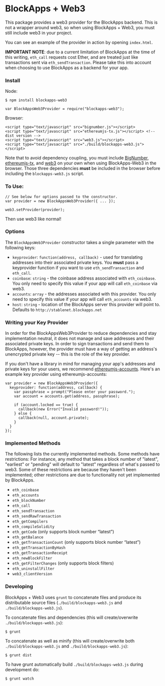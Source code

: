 # BlockApps + Web3

This package provides a web3 provider for the BlockApps backend. This is not a wrapper around web3, so when using BlockApps + Web3, you must still include web3 in your project.

You can see an example of the provider in action by opening `index.html`.

**IMPORTANT NOTE**: due to a current limitation of BlockApps at the time of this writing, `eth_call` requests cost Ether, and are treated just like transactions sent via `eth_sendTransaction`. Please take this into account when choosing to use BlockApps as a backend for your app.

### Install

Node:

```
$ npm install blockapps-web3
```

```
var BlockAppsWeb3Provider = require("blockapps-web3");
```

Browser:

```
<script type="text/javascript" src="bignumber.js"></script>
<script type="text/javascript" src="ethereumjs-tx.js"></script> <!-- dist version -->
<script type="text/javascript" src="web3.js"></script>
<script type="text/javsacript" src="./build/blockapps-web3.js"></script>
```

Note that to avoid dependency coupling, you must include [BigNumber](https://github.com/MikeMcl/bignumber.js/), [ethereumjs-tx](https://github.com/ethereum/ethereumjs-tx), and [web3](https://github.com/ethereum/web3.js) on your own when using BlockApps-Web3 in the browser. Those three dependencies **must** be included in the browser before including the `blockapps-web3.js` script.

### To Use:

```
// See below for options passed to the constructor.
var provider = new BlockAppsWeb3Provider({ ... });

web3.setProvider(provider);
```

Then use web3 like normal!

### Options

The `BlockAppsWeb3Provider` constructor takes a single parameter with the following keys:

* `keyprovider`: `function(address, callback)` - used for translating addresses into their associated private keys. You **must** pass a keyprovider function if you want to use `eth_sendTransaction` and `eth_call`.
* `coinbase`: `string` - the coinbase address associated with `eth_coinbase`. You only need to specify this value if your app will call `eth_coinbase` via web3.
* `accounts`: `array` - the addresses associated with this provider. You only need to specify this value if your app will call `eth_accounts` via web3.
* `host`: `string` - location of the BlockApps server this provider will point to. Defaults to `http://stablenet.blockapps.net`

### Writing your Key Provider

In order for the BlockAppsWeb3Provider to reduce dependencies and stay implementation neutral, it does not manage and save addresses and their associated private keys. In order to sign transactions and send them to BlockApps, however, the provider must have a way of getting an address's unencrypted private key -- this is the role of the key provider.

If you don't have a library in mind for managing your app's addresses and private keys for your users, we recommend [ethereumjs-accounts](https://github.com/SilentCicero/ethereumjs-accounts). Here's an example key provider using ethereumjs-accounts:

```
var provider = new BlockAppsWeb3Provider({
  keyprovider: function(address, callback) {
    var passphrase = prompt("Please enter your password.");
    var account = accounts.get(address, passphrase);
    
    if (account.locked == true) {
      callback(new Error("Invalid password!"));
    } else {
      callback(null, account.private);
    }
  }
});
```


### Implemented Methods

The following lists the currently implemented methods. Some methods have restrictions: For instance, any method that takes a block number of "latest", "earliest" or "pending" will default to "latest" regardless of what's passed to web3. Some of these restrictions are because they haven't been implemented; other restrictions are due to functionality not yet implemented by BlockApps.

* `eth_coinbase`
* `eth_accounts`
* `eth_blockNumber`
* `eth_call`
* `eth_sendTransaction`
* `eth_sendRawTransaction`
* `eth_getCompilers`
* `eth_compileSolidity`
* `eth_getCode` (only supports block number “latest”)
* `eth_getBalance`
* `eth_getTransactionCount` (only supports block number “latest”)
* `eth_getTransactionByHash`
* `eth_getTransactionReceipt`
* `eth_newBlockFilter`
* `eth_getFilterChanges` (only supports block filters)
* `eth_uninstallFilter`
* `web3_clientVersion`

### Developing

BlockApps + Web3 uses `grunt` to concatenate files and produce its distributable source files (`./build/blockapps-web3.js` and `./build/blockapps-web3.js`).

To concatenate files and dependencies (this will create/overwrite `./build/blockapps-web3.js`): 

```
$ grunt
```

To concatenate as well as minify (this will create/overwrite both `./build/blockapps-web3.js` and `./build/blockapps-web3.js`):

```
$ grunt dist
```

To have grunt automatically build `./build/blockapps-web3.js` during development do:

```
$ grunt watch
```


